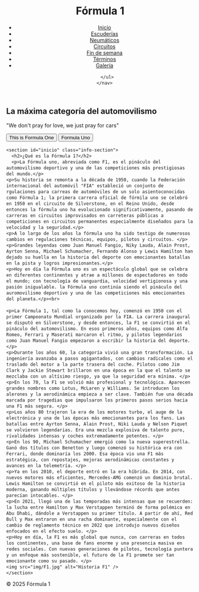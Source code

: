 <!DOCTYPE html>
<html lang="es">
<head>
  <meta charset="UTF-8">
  <title>Inicio - Fórmula 1</title>
  <link rel="stylesheet" href="style.css">
</head>
<body>
  <header>
    <h1>Fórmula 1</h1>
    <nav>
      <ul>
        <li><a href="index.html" class="active">Inicio</a></li>
        <li><a href="escuderias.html">Escuderías</a></li>
        <li><a href="neumaticos.html">Neumáticos</a></li>
        <li><a href="circuitos.html">Circuitos</a></li>
        <li><a href="carrera.html">Fin de semana</a></li>
        <li><a href="terminos.html">Términos</a></li>
        <li><a href="galeria.html">Galería</a></li>
        
      </ul>
    </nav>
  </header>

  <main>
    <section class="hero">
      <h2>La máxima categoría del automovilismo</h2>
      <p>"We don't pray for love, we just pray for cars"</p>
      <button onclick="verVideo()">This is Formula One</button>
      <button onclick="window.open('https://www.formula1.com', '_blank')">Formula Uno</button>
    </section>

    <section id="inicio" class="info-section">
      <h2>¿Qué es la Fórmula 1?</h2>
      <p>La Fórmula uno, abreviada como F1, es el pináculo del automovilismo deportivo y una de las competiciones más prestigiosas del mundo.</p>
    <p>Su historia se remonta a la década de 1950, cuando la Federación internacional del automóvil "FIA" estableció un conjunto de rgulaciones para carreas de automóviles de un solo asientoconocidas como Fórmula 1; la primera carrera oficial de fórmila uno se celebró en 1950 en el circuito de Silverstone, en el Reino Unido, desde entonces la fórmula uno ha evolucionado significativamente, pasando de carreras en circuitos improvisados en carreteras públicas a competiciones en circuitos permanentes especialmente diseñados para la velocidad y la seguridad.</p>
    <p>A lo largo de los años la fórmula uno ha sido testigo de numerosos cambios en regulaciones técnicas, equipos, pilotos y circuitos. </p>
    <p>Grandes leyendas como Juan Manuel Fangio, Niky Lauda, Alain Prost, Ayrton Senna, Michael Schumacher, Fernando Alonso y Lewis Hamilton han dejado su huella en la historia del deporte con emocionantes batallas en la pista y logros impresionantes.</p>
    <p>Hoy en día la Fórmula uno es un espectáculo global que se celebra en diferentes continentes y atrae a millones de espectadores en todo el mundo; con tecnología de vanguardia, velocidad vertigionosa y una pasión inigualable. la Fórmula uno continúa siendo el pináculo del auromovilismo deportivo y una de las competiciones más emocionantes del planeta.</p><br>

    <p>La Fórmula 1, tal como la conocemos hoy, comenzó en 1950 con el primer Campeonato Mundial organizado por la FIA. La carrera inaugural se disputó en Silverstone, y desde entonces, la F1 se convirtió en el pináculo del automovilismo. En esos primeros años, equipos como Alfa Romeo, Ferrari y Maserati marcaron el ritmo, y pilotos legendarios como Juan Manuel Fangio empezaron a escribir la historia del deporte.</p>
    <p>Durante los años 60, la categoría vivió una gran transformación. La ingeniería avanzaba a pasos agigantados, con cambios radicales como el traslado del motor a la parte trasera del coche. Pilotos como Jim Clark y Jackie Stewart brillaron en una época en la que el talento se mezclaba con un altísimo riesgo, ya que la seguridad era mínima. </p>
    <p>En los 70, la F1 se volvió más profesional y tecnológica. Aparecen grandes nombres como Lotus, McLaren y Williams. Se introducen los alerones y la aerodinámica empieza a ser clave. También fue una década marcada por tragedias que impulsaron los primeros pasos serios hacia una F1 más segura. </p>
    <p>Los años 80 trajeron la era de los motores turbo, el auge de la electrónica y una de las épocas más emocionantes para los fans. Las batallas entre Ayrton Senna, Alain Prost, Niki Lauda y Nelson Piquet se volvieron legendarias. Era una mezcla explosiva de talento puro, rivalidades intensas y coches extremadamente potentes. </p>
    <p>En los 90, Michael Schumacher emergió como la nueva superestrella. Ganó dos títulos con Benetton y luego comenzó su histórica era con Ferrari, donde dominaría los 2000. Esa época vio una F1 más estratégica, con repostajes, mejoras aerodinámicas constantes y avances en la telemetría. </p>
    <p>Ya en los 2010, el deporte entró en la era híbrida. En 2014, con nuevos motores más eficientes, Mercedes-AMG comenzó un dominio brutal. Lewis Hamilton se convirtió en el piloto más exitoso de la historia moderna, ganando múltiples títulos y llevándose récords que antes parecían intocables. </p>
    <p>En 2021, llegó una de las temporadas más intensas que se recuerden: la lucha entre Hamilton y Max Verstappen terminó de forma polémica en Abu Dhabi, dándole a Verstappen su primer título. A partir de ahí, Red Bull y Max entraron en una racha dominante, especialmente con el cambio de reglamento técnico en 2022 que introdujo nuevos diseños enfocados en el efecto suelo. </p>
    <p>Hoy en día, la F1 es más global que nunca, con carreras en todos los continentes, una base de fans enorme y una presencia masiva en redes sociales. Con nuevas generaciones de pilotos, tecnología puntera y un enfoque más sostenible, el futuro de la F1 promete ser tan emocionante como su pasado. </p>
    <img src="img/F1.jpg" alt="Historia F1" />
    </section>
  </main>

  <script>
    function verVideo() {
      window.open("https://youtu.be/mdnF9R-Bzpg?si=OdddxKuoLWVpuyvQ", "_blank");
    }
  </script>

  <footer>
    <p>&copy; 2025 Fórmula 1</p>
  </footer>
</body>
</html>
